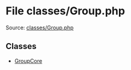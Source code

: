 File classes/Group.php
=========

Source: [classes/Group.php](https://github.com/PrestaShop/PrestaShop/blob/1.5.0.17/classes/Group.php)


Classes
-------

* [GroupCore](class.GroupCore.md)

